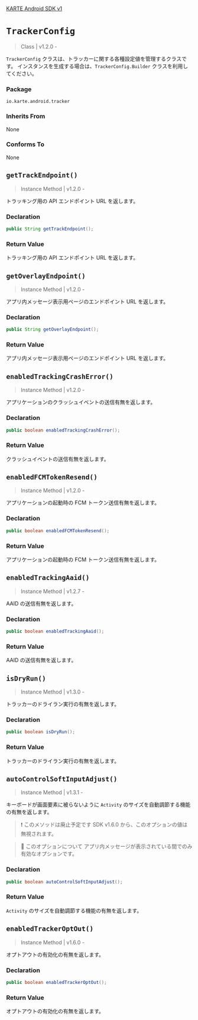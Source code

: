 [KARTE Android SDK v1](index)

# `TrackerConfig`

> Class | v1.2.0 -

`TrackerConfig` クラスは、トラッカーに関する各種設定値を管理するクラスです。
インスタンスを生成する場合は、`TrackerConfig.Builder` クラスを利用してください。

### Package

`io.karte.android.tracker`

### Inherits From

None

### Conforms To

None

## `getTrackEndpoint()`

> Instance Method | v1.2.0 -

トラッキング用の API エンドポイント URL を返します。

### Declaration

```java
public String getTrackEndpoint();
```

### Return Value

トラッキング用の API エンドポイント URL を返します。

## `getOverlayEndpoint()`

> Instance Method | v1.2.0 -

アプリ内メッセージ表示用ページのエンドポイント URL を返します。

### Declaration

```java
public String getOverlayEndpoint();
```

### Return Value

アプリ内メッセージ表示用ページのエンドポイント URL を返します。

## `enabledTrackingCrashError()`

> Instance Method | v1.2.0 -

アプリケーションのクラッシュイベントの送信有無を返します。

### Declaration

```java
public boolean enabledTrackingCrashError();
```

### Return Value

クラッシュイベントの送信有無を返します。

## `enabledFCMTokenResend()`

> Instance Method | v1.2.0 -

アプリケーションの起動時の FCM トークン送信有無を返します。

### Declaration

```java
public boolean enabledFCMTokenResend();
```

### Return Value

アプリケーションの起動時の FCM トークン送信有無を返します。

## `enabledTrackingAaid()`

> Instance Method | v1.2.7 -

AAID の送信有無を返します。

### Declaration

```java
public boolean enabledTrackingAaid();
```

### Return Value

AAID の送信有無を返します。

## `isDryRun()`

> Instance Method | v1.3.0 -

トラッカーのドライラン実行の有無を返します。

### Declaration

```java
public boolean isDryRun();
```

### Return Value

トラッカーのドライラン実行の有無を返します。

## `autoControlSoftInputAdjust()`

> Instance Method | v1.3.1 -

キーボードが画面要素に被らないように `Activity` のサイズを自動調節する機能の有無を返します。

> ❗️ このメソッドは廃止予定です
> SDK v1.6.0 から、このオプションの値は無視されます。

> 📘 このオプションについて
> アプリ内メッセージが表示されている間でのみ有効なオプションです。

### Declaration

```java
public boolean autoControlSoftInputAdjust();
```

### Return Value

`Activity` のサイズを自動調節する機能の有無を返します。

## `enabledTrackerOptOut()`

> Instance Method | v1.6.0 -

オプトアウトの有効化の有無を返します。

### Declaration

```java
public boolean enabledTrackerOptOut();
```

### Return Value

オプトアウトの有効化の有無を返します。
